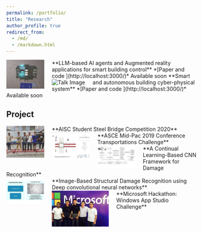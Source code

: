 ```yaml
---
permalink: /portfolio/
title: "Research"
author_profile: true
redirect_from: 
  - /md/
  - /markdown.html
---
```



<img src="/images/AR.png" alt="Talk Image" style="float: left; margin-right: 20px; max-width: 100px;">
**LLM-based AI agents and Augmented reality applications for smart building control**
*[Paper and code ](http://localhost:3000/)* Available soon


<img src="/images/robot.png" alt="Talk Image" style="float: left; margin-right: 20px; max-width: 100px;">
**Smart and autonomous building cyber-physical system**
*[Paper and code ](http://localhost:3000/)* Available soon




## Project
<img src="/images/steelbridge.png" alt="Talk Image" style="float: left; margin-right: 20px; max-width: 100px;">
**AISC Student Steel Bridge Competition 2020**<br>







<img src="/images/midpac2019.png" alt="Talk Image" style="float: left; margin-right: 20px; max-width: 100px;">
**ASCE Mid-Pac 2019 Conference Transportations Challenge**<br>








<img src="/images/cd.png" alt="Talk Image" style="float: left; margin-right: 20px; max-width: 100px;">
**A Continual Learning-Based CNN Framework for Damage Recognition**<br>








<img src="/images/crack.png" alt="Talk Image" style="float: left; margin-right: 20px; max-width: 100px;">
**Image-Based Structural Damage Recognition using Deep convolutional neural networks**<br>










<img src="/images/microsoft.png" alt="Talk Image" style="float: left; margin-right: 20px; max-width: 150px;">
**Microsoft Hackathon: Windows App Studio Challenge**<br>

